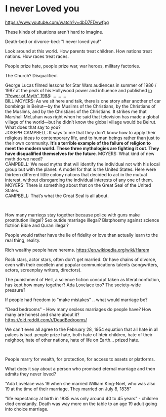 # I never Loved you  

https://www.youtube.com/watch?v=dbD7FDvwfpg

These kinds of situations aren't hard to imagine.

Death-bed or divorce-bed: "I never loved you!"

Look around at this world. How parents treat children. How nations treat nations. How races treat races.

People prize hate, people prize war, war heroes, military factories.

The Church? Disqualified.

George Lucas filmed lessons for Star Wars audiences in summer of 1986 / 1987 at the peak of his Hollywood power and influence and published [in "Power of Myth" 1988](https://billmoyers.com/series/joseph-campbell-and-the-power-of-myth-1988/): ... ... ...      
BILL MOYERS: As we sit here and talk, there is one story after another of car bombings in Beirut—by the Muslims of the Christians, by the Christians of the Muslims, and by the Christians of the Christians. It strikes me that Marshall McLuhan was right when he said that television has made a global village of the world—but he didn’t know the global village would be Beirut. What does that say to you?   
JOSEPH CAMPBELL: It says to me that they don’t know how to apply their religious ideas to contemporary life, and to human beings rather than just to their own community. **It’s a terrible example of the failure of religion to meet the modern world. These three mythologies are fighting it out. They have disqualified themselves for the future**.
MOYERS: What kind of new myth do we need?    
CAMPBELL: We need myths that will identify the individual not with his local group but with the planet. A model for that is the United States. Here were thirteen different little colony nations that decided to act in the mutual interest, without disregarding the individual interests of any one of them.    
MOYERS: There is something about that on the Great Seal of the United States.   
CAMPBELL: That’s what the Great Seal is all about.   

&nbsp;

How many marriegs stay together because police with guns make prostitution illegal? Sex outide marriage illegal? Blatphosmy against science fictrion Bible and Quran illegal?

People would rather have the lie of fidelity or love than actually learn to the real thing, reality.

Rich wealthy people have herems. https://en.wikipedia.org/wiki/Harem

Rock stars, actor stars, often don't get married. Or have chains of divorce, even with their excelletn and popular communications talents (songwriters, actors, screenplay writers, directors).

The punishment of Hell, a science fiction concdpt taken as literal nonfiction, has kept how many together? Ada Lovelace too? The society-wide pressure?

If people had freedom to "make mistakes" .. what would marriage be?

"Dead bedrooms" - How many sexless marriages do people have? How many are honest and share about it? https://old.reddit.com/r/DeadBedrooms/

We can't even all agree to the February 28, 1954 equation that all hate in all palces is bad. people prize hate, both hate of hteir children, hate of their neighbor, hate of other nations, hate of life on Earth... prized hate.

&nbsp;

People marry for wealth, for protection, for access to assets or platforms.    

What does it say about a person who promised eternal marriage and then admits they never loved? 

"Ada Lovelace was 19 when she married William King-Noel, who was also 19 at the time of their marriage. They married on July 8, 1835"

"life expectancy at birth in 1835 was only around 40 to 45 years" - children died constantly. Death was way more on the table to an age 19 adult going into choice marriage.
